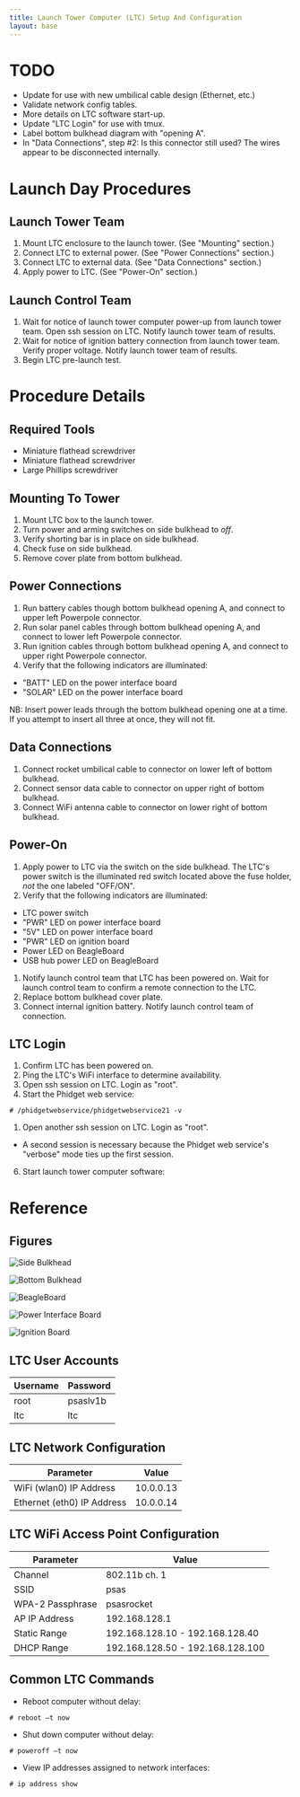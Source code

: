 ```yaml
---
title: Launch Tower Computer (LTC) Setup And Configuration
layout: base
---
```


# TODO

* Update for use with new umbilical cable design (Ethernet, etc.)
* Validate network config tables.
* More details on LTC software start-up.
* Update "LTC Login" for use with tmux.
* Label bottom bulkhead diagram with "opening A".
* In "Data Connections", step #2: Is this connector still used?  The
  wires appear to be disconnected internally.


# Launch Day Procedures

## Launch Tower Team

1. Mount LTC enclosure to the launch tower.  (See "Mounting" section.)
2. Connect LTC to external power.  (See "Power Connections" section.)
3. Connect LTC to external data.  (See "Data Connections" section.)
4. Apply power to LTC.  (See "Power-On" section.)


## Launch Control Team

1. Wait for notice of launch tower computer power-up from launch tower
   team.  Open ssh session on LTC.  Notify launch tower team of
   results.
1. Wait for notice of ignition battery connection from launch tower
   team.  Verify proper voltage.  Notify launch tower team of results.
1. Begin LTC pre-launch test.



# Procedure Details

## Required Tools

* Miniature flathead screwdriver
* Miniature flathead screwdriver
* Large Phillips screwdriver


## Mounting To Tower

1. Mount LTC box to the launch tower.
1. Turn power and arming switches on side bulkhead to *off*.
1. Verify shorting bar is in place on side bulkhead.
1. Check fuse on side bulkhead.
1. Remove cover plate from bottom bulkhead.


## Power Connections

1. Run battery cables though bottom bulkhead opening A, and connect to
   upper left Powerpole connector.
1. Run solar panel cables through bottom bulkhead opening A, and
   connect to lower left Powerpole connector.
1. Run ignition cables through bottom bulkhead opening A, and connect
   to upper right Powerpole connector.
1. Verify that the following indicators are illuminated:
  * "BATT" LED on the power interface board
  * "SOLAR" LED on the power interface board

NB: Insert power leads through the bottom bulkhead opening one at a
time.  If you attempt to insert all three at once, they will not fit.


## Data Connections

1. Connect rocket umbilical cable to connector on lower left of bottom
   bulkhead.
1. Connect sensor data cable to connector on upper right of bottom
   bulkhead.
1. Connect WiFi antenna cable to connector on lower right of bottom
   bulkhead.


## Power-On

1. Apply power to LTC via the switch on the side bulkhead.  The LTC's
   power switch is the illuminated red switch located above the fuse
   holder, *not* the one labeled "OFF/ON".
1. Verify that the following indicators are illuminated:
  * LTC power switch
  * "PWR" LED on power interface board
  * "5V" LED on power interface board
  * "PWR" LED on ignition board
  * Power LED on BeagleBoard
  * USB hub power LED on BeagleBoard
1. Notify launch control team that LTC has been powered on.  Wait for
   launch control team to confirm a remote connection to the LTC.
1. Replace bottom bulkhead cover plate.
1. Connect internal ignition battery.  Notify launch control team of
   connection.


## LTC Login

1. Confirm LTC has been powered on.
1. Ping the LTC's WiFi interface to determine availability.
1. Open ssh session on LTC.  Login as "root".
1. Start the Phidget web service:
```
# /phidgetwebservice/phidgetwebservice21 -v
```
1. Open another ssh session on LTC.  Login as "root".
  * A second session is necessary because the Phidget web service's
    "verbose" mode ties up the first session.
6. Start launch tower computer software:



# Reference

## Figures

![Side Bulkhead](diagrams/ltc/side_bulkhead.png)

![Bottom Bulkhead](diagrams/ltc/bottom_bulkhead.png)

![BeagleBoard](diagrams/ltc/beagleboard.png)

![Power Interface Board](diagrams/ltc/power_interface_board.png)

![Ignition Board](diagrams/ltc/ignition_board.png)


## LTC User Accounts

Username | Password
---------|---------
root     | psaslv1b
ltc      | ltc


## LTC Network Configuration

Parameter                  | Value
---------------------------|------
WiFi (wlan0) IP Address    | 10.0.0.13
Ethernet (eth0) IP Address | 10.0.0.14


## LTC WiFi Access Point Configuration

Parameter        | Value
-----------------|------
Channel          | 802.11b ch. 1
SSID             | psas
WPA-2 Passphrase | psasrocket
AP IP Address    | 192.168.128.1
Static Range     | 192.168.128.10 - 192.168.128.40
DHCP Range       | 192.168.128.50 - 192.168.128.100


## Common LTC Commands

* Reboot computer without delay:
```
# reboot –t now
```
* Shut down computer without delay:
```
# poweroff –t now
```
* View IP addresses assigned to network interfaces:
```
# ip address show
```
